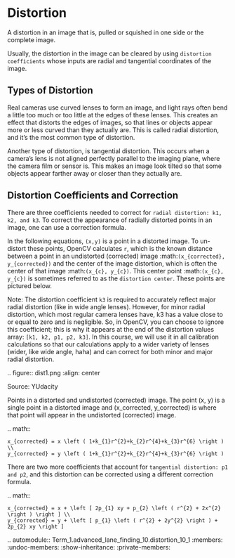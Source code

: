 Distortion
==========

A distortion in an image that is, pulled or squished in one side or the complete image.

Usually, the distortion in the image can be cleared by using ``distortion coefficients`` whose inputs are radial and tangential coordinates of the image.

Types of Distortion
-------------------

Real cameras use curved lenses to form an image, and light rays often bend a little too much or too little at the edges of these lenses. This creates an effect that distorts the edges of images, so that lines or objects appear more or less curved than they actually are. This is called radial distortion, and it’s the most common type of distortion.

Another type of distortion, is tangential distortion. This occurs when a camera’s lens is not aligned perfectly parallel to the imaging plane, where the camera film or sensor is. This makes an image look tilted so that some objects appear farther away or closer than they actually are.

Distortion Coefficients and Correction
--------------------------------------

There are three coefficients needed to correct for ``radial distortion: k1, k2, and k3``. To correct the appearance of radially distorted points in an image, one can use a correction formula.

In the following equations, ``(x,y)`` is a point in a distorted image. To un-distort these points, OpenCV calculates ``r``, which is the known distance between a point in an undistorted (corrected) image :math:`(x_{corrected}, y_{corrected})` and the center of the image distortion, which is often the center of that image :math:`(x_{c}, y_{c})`. This center point :math:`(x_{c}, y_{c})` is sometimes referred to as the `distortion center`. These points are pictured below.


Note: The distortion coefficient ``k3`` is required to accurately reflect major radial distortion (like in wide angle lenses). However, for minor radial distortion, which most regular camera lenses have, k3 has a value close to or equal to zero and is negligible. So, in OpenCV, you can choose to ignore this coefficient; this is why it appears at the end of the distortion values array: ``[k1, k2, p1, p2, k3]``. In this course, we will use it in all calibration calculations so that our calculations apply to a wider variety of lenses (wider, like wide angle, haha) and can correct for both minor and major radial distortion.

.. figure:: dist1.png
   :align: center

   Source: YUdacity


Points in a distorted and undistorted (corrected) image. The point (x, y) is a single point in a distorted image and (x_corrected, y_corrected) is where that point will appear in the undistorted (corrected) image.

.. math::

    x_{corrected} = x \left ( 1+k_{1}r^{2}+k_{2}r^{4}+k_{3}r^{6} \right ) \\
    y_{corrected} = y \left ( 1+k_{1}r^{2}+k_{2}r^{4}+k_{3}r^{6} \right )

There are two more coefficients that account for ``tangential distortion: p1 and p2``, and this distortion can be corrected using a different correction formula.

.. math::

    x_{corrected} = x + \left [ 2p_{1} xy + p_{2} \left ( r^{2} + 2x^{2} \right ) \right ] \\
    y_{corrected} = y + \left [ p_{1} \left ( r^{2} + 2y^{2} \right ) + 2p_{2} xy \right ]

.. automodule:: Term_1.advanced_lane_finding_10.distortion_10_1
   :members:
   :undoc-members:
   :show-inheritance:
   :private-members: